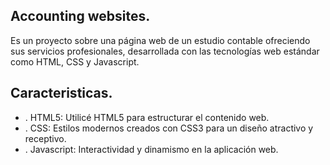 ## Accounting websites.

Es un proyecto sobre una página web de un estudio contable ofreciendo sus servicios profesionales, desarrollada con las tecnologías web estándar como HTML, CSS y Javascript.

## Caracteristicas.
- . HTML5: Utilicé HTML5 para estructurar el contenido web.
- . CSS: Estilos modernos creados con CSS3 para un diseño atractivo y receptivo.
- . Javascript: Interactividad y dinamismo en la aplicación web.
